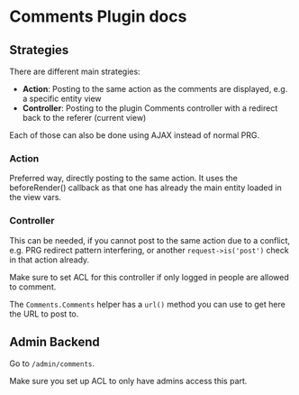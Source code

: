 # Comments Plugin docs

## Strategies
There are different main strategies:

- **Action**: Posting to the same action as the comments are displayed, e.g. a specific entity view
- **Controller**: Posting to the plugin Comments controller with a redirect back to the referer (current view)

Each of those can also be done using AJAX instead of normal PRG.

### Action

Preferred way, directly posting to the same action.
It uses the beforeRender() callback as that one has already the main entity loaded in the view vars.



### Controller

This can be needed, if you cannot post to the same action due to a conflict, e.g.
PRG redirect pattern interfering, or another `request->is('post')` check in that action already.

Make sure to set ACL for this controller if only logged in people are allowed to comment.

The `Comments.Comments` helper has a `url()` method you can use to get here the URL to post to.

## Admin Backend
Go to `/admin/comments`.

Make sure you set up ACL to only have admins access this part.
